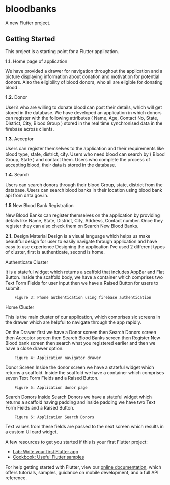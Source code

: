 # bloodbanks

A new Flutter project.

## Getting Started

This project is a starting point for a Flutter application.

**1.1.** Home page of application

We have provided a drawer for navigation throughout the application and a picture displaying information about donation and motivation for potential donors. Also the eligibility of blood donors, who all are eligible for donating blood . 

**1.2.** Donor

User’s who are willing to donate blood can post their details, which will get stored in the database. We have developed an application in which donors can register with the following attributes ( Name, Age, Contact No, State, District, City, Blood Group ) stored in the real time synchronised data in the firebase across clients. 

**1.3.** Acceptor

Users can register themselves to the application and their requirements like blood type, state, district, city.
Users who need blood can search by ( Blood Group, State ) and contact them. Users who complete the process of accepting blood, their data is stored in the database.

**1.4.** Search

Users can search donors through their blood Group, state, district from the database.
Users can search blood banks in their location using blood bank api from data.gov.in.

**1.5** New Blood Bank Registration

New Blood Banks can register themselves on the application by providing details like Name, State, District, City, Address, Contact number. Once they register they can also check them on Search New Blood Banks.

**2.1.** Design
Material Design is a visual language which helps us make beautiful design for user to easily navigate through application and have easy to use experience
Designing the application I’ve used 2 different types of cluster, first is authenticate, second is home.

Authenticate Cluster 

It is a stateful widget which returns a scaffold that includes AppBar and Flat Button.
Inside the scaffold body, we have a container which comprises two Text Form Fields for user input then we have a Raised Button for users to submit.
   
		Figure 3: Phone authentication using firebase authentication 

Home Cluster

This is the main cluster of our application, which comprises six screens in the drawer which are helpful to navigate through the app rapidly.

On the Drawer first we have a Donor screen then Search Donors screen then Acceptor screen then Search Blood Banks screen then Register New Blood bank screen then search what you registered earlier and then we have a close drawer option.
 

		Figure 4: Application navigator drawer 

Donor Screen 
Inside the donor screen we have a stateful widget which returns a scaffold. Inside the scaffold we have a container which comprises seven Text Form Fields and a Raised Button.


		Figure 5: Application donor page



Search Donors
Inside Search Donors we have a stateful widget which returns a scaffold having padding and inside padding we have two Text Form Fields and a Raised Button.

   
		Figure 6: Application Search Donors

Text values from these fields are passed to the next screen which results in a custom UI card widget.


A few resources to get you started if this is your first Flutter project:

- [Lab: Write your first Flutter app](https://flutter.dev/docs/get-started/codelab)
- [Cookbook: Useful Flutter samples](https://flutter.dev/docs/cookbook)

For help getting started with Flutter, view our
[online documentation](https://flutter.dev/docs), which offers tutorials,
samples, guidance on mobile development, and a full API reference.
